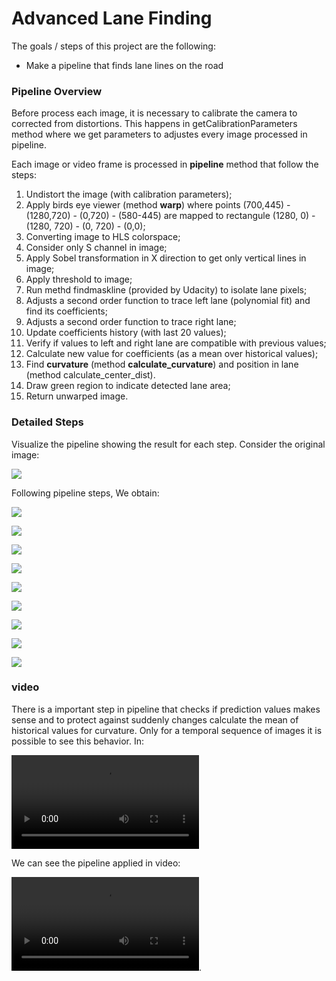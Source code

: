 # **Advanced Lane Finding**

The goals / steps of this project are the following:
* Make a pipeline that finds lane lines on the road

### Pipeline Overview

Before process each image, it is necessary to calibrate the camera to corrected from distortions. This happens in getCalibrationParameters method where we get parameters to adjustes every image processed in pipeline.

Each image or video frame is processed in **pipeline** method that follow the steps:

1. Undistort the image (with calibration parameters);
2. Apply birds eye viewer (method **warp**) where points (700,445) - (1280,720) - (0,720) - (580-445) are mapped to rectangule (1280, 0) -(1280, 720) - (0, 720) - (0,0);
3. Converting image to HLS colorspace;
4. Consider only S channel in image;
5. Apply Sobel transformation in X direction to get only vertical lines in image;
6. Apply threshold to image;
7. Run methd findmaskline (provided by Udacity) to isolate lane pixels;
8. Adjusts a second order function to trace left lane (polynomial fit) and find its coefficients;
9. Adjusts a second order function to trace right lane;
10. Update coefficients history (with last 20 values);
11. Verify if values to left and right lane are compatible with previous values;
12. Calculate new value for coefficients (as a mean over historical values);
13. Find **curvature** (method **calculate_curvature**) and position in lane (method calculate_center_dist).
14. Draw green region to indicate detected lane area;
15. Return unwarped image.

### Detailed Steps
Visualize the pipeline showing the result for each step. Consider the original image:

![](test_images/straight_lines1.jpg)

Following pipeline steps, We obtain:

![](output/straight_lines1_0.jpg)

![](output/straight_lines1_0.jpg)

![](output/straight_lines1_1.jpg)

![](output/straight_lines1_2.jpg)

![](output/straight_lines1_3.jpg)

![](output/straight_lines1_4.jpg)

![](output/straight_lines1_5.jpg)

![](output/straight_lines1_6.jpg)

![](output/straight_lines1_F.jpg)

### video
There is a important step in pipeline that checks if prediction values makes sense and to protect against suddenly changes calculate the mean of historical values for curvature. Only for a temporal sequence of images it is possible to see this behavior. In:

![](output/project_video.mp4)

We can see the pipeline applied in video:

![](project_video.mp4).
